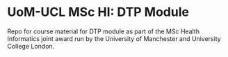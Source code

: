 # UoM-UCL MSc HI: DTP Module
Repo for course material for DTP module as part of the MSc Health Informatics joint award run by the University of Manchester and University College London.
